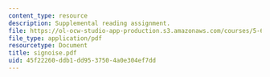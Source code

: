 ```yaml
---
content_type: resource
description: Supplemental reading assignment.
file: https://ol-ocw-studio-app-production.s3.amazonaws.com/courses/5-68j-kinetics-of-chemical-reactions-spring-2003/45f22260ddb1dd9537504a0e304ef7dd_signoise.pdf
file_type: application/pdf
resourcetype: Document
title: signoise.pdf
uid: 45f22260-ddb1-dd95-3750-4a0e304ef7dd
---
```


